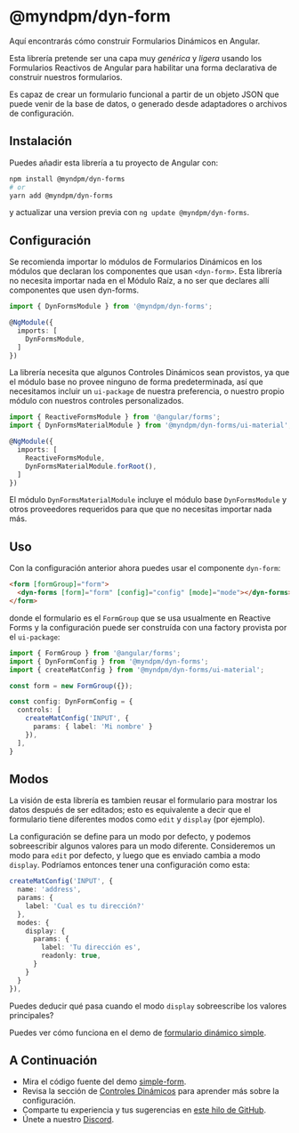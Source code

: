 # @myndpm/dyn-form

Aquí encontrarás cómo construir Formularios Dinámicos en Angular.

Esta librería pretende ser una capa muy *genérica* y *ligera* usando los Formularios Reactivos de Angular para habilitar una forma declarativa de construir nuestros formularios.

Es capaz de crear un formulario funcional a partir de un objeto JSON que puede venir de la base de datos, o generado desde adaptadores o archivos de configuración.

## Instalación

Puedes añadir esta librería a tu proyecto de Angular con:

```bash
npm install @myndpm/dyn-forms
# or
yarn add @myndpm/dyn-forms
```

y actualizar una version previa con `ng update @myndpm/dyn-forms`.

## Configuración

Se recomienda importar lo módulos de Formularios Dinámicos
en los módulos que declaran los componentes que usan `<dyn-form>`.
Esta librería no necesita importar nada en el Módulo Raíz,
a no ser que declares allí componentes que usen dyn-forms.

```typescript
import { DynFormsModule } from '@myndpm/dyn-forms';

@NgModule({
  imports: [
    DynFormsModule,
  ]
})
```

La librería necesita que algunos Controles Dinámicos sean provistos,
ya que el módulo base no provee ninguno de forma predeterminada,
así que necesitamos incluir un `ui-package` de nuestra preferencia,
o nuestro propio módulo con nuestros controles personalizados.

```typescript
import { ReactiveFormsModule } from '@angular/forms';
import { DynFormsMaterialModule } from '@myndpm/dyn-forms/ui-material';

@NgModule({
  imports: [
    ReactiveFormsModule,
    DynFormsMaterialModule.forRoot(),
  ]
})
```

El módulo `DynFormsMaterialModule` incluye el módulo base `DynFormsModule`
y otros proveedores requeridos para que que no necesitas importar nada más.

## Uso

Con la configuración anterior ahora puedes usar el componente `dyn-form`:

```html
<form [formGroup]="form">
  <dyn-forms [form]="form" [config]="config" [mode]="mode"></dyn-forms>
</form>
```

donde el formulario es el `FormGroup` que se usa usualmente en Reactive Forms
y la configuración puede ser construída con una factory provista por el `ui-package`:

```typescript
import { FormGroup } from '@angular/forms';
import { DynFormConfig } from '@myndpm/dyn-forms';
import { createMatConfig } from '@myndpm/dyn-forms/ui-material';

const form = new FormGroup({});

const config: DynFormConfig = {
  controls: [
    createMatConfig('INPUT', {
      params: { label: 'Mi nombre' }
    }),
  ],
}
```

## Modos

La visión de esta librería es tambien reusar el formulario para mostrar los datos después de ser editados; esto es equivalente a decir que el formulario tiene diferentes modos como `edit` y `display` (por ejemplo).

La configuración se define para un modo por defecto, y podemos sobreescribir algunos valores para un modo diferente. Consideremos un modo para `edit` por defecto, y luego que es enviado cambia a modo `display`. Podríamos entonces tener una configuración como esta:

```typescript
createMatConfig('INPUT', {
  name: 'address',
  params: {
    label: 'Cual es tu dirección?'
  },
  modes: {
    display: {
      params: {
        label: 'Tu dirección es',
        readonly: true,
      }
    }
  }
}),
```

Puedes deducir qué pasa cuando el modo `display` sobreescribe los valores principales?

Puedes ver cómo funciona en el demo de [formulario dinámico simple](https://mynd.dev/demos/dyn-forms/simple-form).

## A Continuación

- Mira el código fuente del demo [simple-form](https://github.com/myndpm/open-source/tree/master/apps/website/src/app/demos/submodules/dyn-forms/components/simple).
- Revisa la sección de [Controles Dinámicos](/docs/dyn-forms/intro/dynamic-controls) para aprender más sobre la configuración.
- Comparte tu experiencia y tus sugerencias en [este hilo de GitHub](https://github.com/myndpm/open-source/discussions/26).
- Únete a nuestro [Discord](https://discord.gg/XxEqkvzeXg).
